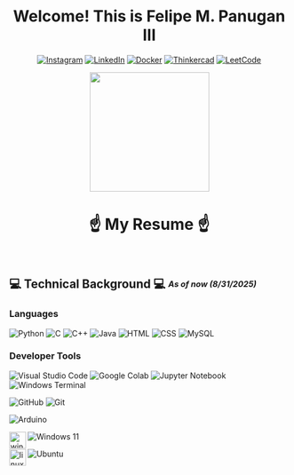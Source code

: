 <h1 align = "center" > Welcome! This is Felipe M. Panugan III </h1>
<div align="center">

[![Instagram](https://img.shields.io/badge/Instagram-%23E4405F.svg?logo=Instagram&logoColor=white)](https://instagram.com/@f3rdnotturd) 
[![LinkedIn](https://img.shields.io/badge/LinkedIn-%230077B5.svg?logo=LinkedIn&logoColor=white)](https://www.linkedin.com/in/felipepanuganiii/)
[![Docker](https://img.shields.io/badge/Docker-%230077B5.svg?logo=Docker&logoColor=white)](https://hub.docker.com/u/neoredcraft)
[![Thinkercad](https://img.shields.io/badge/Thinkercad-%230077B5.svg?logo=Thinkercad&logoColor=white)](https://www.tinkercad.com/users/jGYbviTBg5r?type=circuits)
[![LeetCode](https://img.shields.io/badge/LeetCode-%230077B5.svg?logo=LeetCode&logoColor=white)](https://leetcode.com/u/felipepanuganiii/)

<img src= "https://cdn.dribbble.com/userupload/41693223/file/original-2dce7e441069011e71327674d0444ed7.gif" height= "215px" href="https://neoredcraft.github.io/">
<h1 align="center">☝️ My Resume ☝️</h1>

</div>
<br>
  <h2>
    💻 Technical Background 💻  
    <sub><sup><em>As of now (8/31/2025)</em></sup></sub>
  </h2>
<h3>Languages</h3>

![Python](https://img.shields.io/badge/python-3670A0?style=for-the-badge&logo=python&logoColor=ffdd54) 
![C](https://img.shields.io/badge/c-%2300599C.svg?style=for-the-badge&logo=c&logoColor=white) 
![C++](https://img.shields.io/badge/c++-%2300599C.svg?style=for-the-badge&logo=c%2B%2B&logoColor=white) 
![Java](https://img.shields.io/badge/java-%23ED8B00.svg?style=for-the-badge&logo=openjdk&logoColor=white) 
![HTML](https://img.shields.io/badge/html5-%23E34F26.svg?&style=for-the-badge&logo=html5&logoColor=white) 
![CSS](https://img.shields.io/badge/css3-%231572B6.svg?&style=for-the-badge&logo=css3&logoColor=white) 
![MySQL](https://img.shields.io/badge/mysql-%234479A1.svg?&style=for-the-badge&logo=mysql&logoColor=white)

<tab><h3>Developer Tools</h3>

![Visual Studio Code](https://img.shields.io/badge/Visual%20Studio%20Code-0078d7.svg?style=for-the-badge&logo=visual-studio-code&logoColor=white)
![Google Colab](https://img.shields.io/badge/google%20colab-%23F9AB00.svg?&style=for-the-badge&logo=google%20colab&logoColor=black)
![Jupyter Notebook](https://img.shields.io/badge/jupyter-%23F37626.svg?&style=for-the-badge&logo=jupyter&logoColor=white) 
![Windows Terminal](https://img.shields.io/badge/Windows%20Terminal-%234D4D4D.svg?style=for-the-badge&logo=windows-terminal&logoColor=white) 


![GitHub](https://img.shields.io/badge/github-%23121011.svg?style=for-the-badge&logo=github&logoColor=white) 
![Git](https://img.shields.io/badge/git-%23F05033.svg?style=for-the-badge&logo=git&logoColor=white) 


 ![Arduino](https://img.shields.io/badge/-Arduino-00979D?style=for-the-badge&logo=Arduino&logoColor=white)


<img align="left" src="https://cdn.jsdelivr.net/gh/devicons/devicon/icons/windows8/windows8-original.svg" height="30" alt="windows logo"  />


![Windows 11](https://img.shields.io/badge/Windows%2011-003399.svg?style=for-the-badge&logo=Windows%2011&logoColor=white)

<img align="left" src="https://cdn.jsdelivr.net/gh/devicons/devicon/icons/linux/linux-original.svg" height="30" alt="linux logo"  />

![Ubuntu](https://img.shields.io/badge/Ubuntu-E95420?style=for-the-badge&logo=ubuntu&logoColor=white)






</div>
